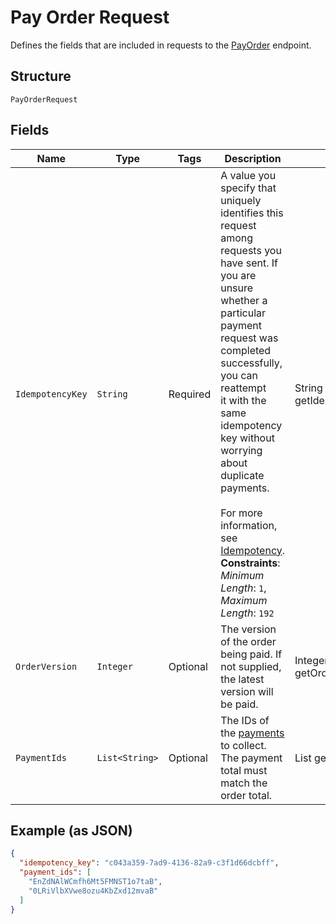 
# Pay Order Request

Defines the fields that are included in requests to the
[PayOrder](../../doc/api/orders.md#pay-order) endpoint.

## Structure

`PayOrderRequest`

## Fields

| Name | Type | Tags | Description | Getter |
|  --- | --- | --- | --- | --- |
| `IdempotencyKey` | `String` | Required | A value you specify that uniquely identifies this request among requests you have sent. If<br>you are unsure whether a particular payment request was completed successfully, you can reattempt<br>it with the same idempotency key without worrying about duplicate payments.<br><br>For more information, see [Idempotency](https://developer.squareup.com/docs/working-with-apis/idempotency).<br>**Constraints**: *Minimum Length*: `1`, *Maximum Length*: `192` | String getIdempotencyKey() |
| `OrderVersion` | `Integer` | Optional | The version of the order being paid. If not supplied, the latest version will be paid. | Integer getOrderVersion() |
| `PaymentIds` | `List<String>` | Optional | The IDs of the [payments](../../doc/models/payment.md) to collect.<br>The payment total must match the order total. | List<String> getPaymentIds() |

## Example (as JSON)

```json
{
  "idempotency_key": "c043a359-7ad9-4136-82a9-c3f1d66dcbff",
  "payment_ids": [
    "EnZdNAlWCmfh6Mt5FMNST1o7taB",
    "0LRiVlbXVwe8ozu4KbZxd12mvaB"
  ]
}
```

